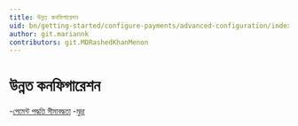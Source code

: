 ```yaml
---
title: উন্নত কনফিগারেশন
uid: bn/getting-started/configure-payments/advanced-configuration/index
author: git.mariannk
contributors: git.MDRashedKhanMenon
---
```


# উন্নত কনফিগারেশন

-[পেমেন্ট পদ্ধতি সীমাবদ্ধতা](xref:bn/getting-started/configure-payments/advanced-configuration/payment-method-restrictions)
-[মুদ্রা](xref:bn/getting-start/configure-payment/advanced-configuration/currencies)